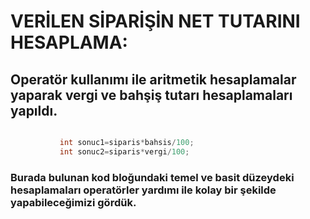 # VERİLEN SİPARİŞİN NET TUTARINI HESAPLAMA:

## Operatör kullanımı ile aritmetik hesaplamalar yaparak vergi ve bahşiş tutarı hesaplamaları yapıldı.

```csharp

           int sonuc1=siparis*bahsis/100;
           int sonuc2=siparis*vergi/100;
```
### Burada bulunan kod bloğundaki temel ve basit düzeydeki hesaplamaları operatörler yardımı ile kolay bir şekilde yapabileceğimizi gördük.
